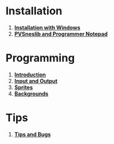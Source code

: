 # Installation #

  1. **[Installation with Windows](https://github.com/alekmaul/pvsneslib/wiki/Installation-with-Windows)**
  1. **[PVSneslib and Programmer Notepad](https://github.com/alekmaul/pvsneslib/wiki/PVSneslib-and-Programmer-Notepad)**

# Programming #
  1. **[Introduction](https://github.com/alekmaul/pvsneslib/wiki/Introduction)**
  1. **[Input and Output](https://github.com/alekmaul/pvsneslib/wiki/Input-and-Output)**
  1. **[Sprites](https://github.com/alekmaul/pvsneslib/wiki/Sprites)**
  1. **[Backgrounds](https://github.com/alekmaul/pvsneslib/wiki/Backgrounds)**

# Tips #
  1. **[Tips and Bugs](https://github.com/alekmaul/pvsneslib/wiki/Tips-and-Bugs)**
